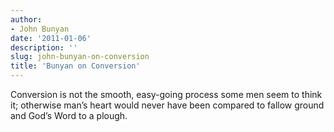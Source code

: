 ```yaml
---
author:
- John Bunyan
date: '2011-01-06'
description: ''
slug: john-bunyan-on-conversion
title: 'Bunyan on Conversion'
---
```

Conversion is not the smooth, easy-going process some men seem to think it; otherwise man’s heart would never have been compared to fallow ground and God’s Word to a plough.



